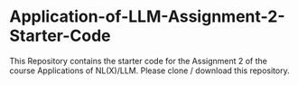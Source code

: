 # Application-of-LLM-Assignment-2-Starter-Code

This Repository contains the starter code for the Assignment 2 of the course Applications of NL(X)/LLM.
Please clone / download this repository.
